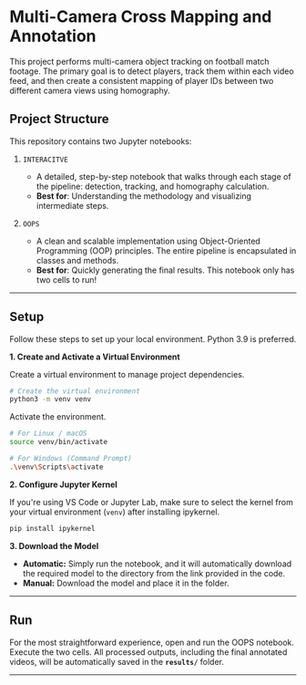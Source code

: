 
# Multi-Camera Cross Mapping and Annotation

This project performs multi-camera object tracking on football match footage. The primary goal is to detect players, track them within each video feed, and then create a consistent mapping of player IDs between two different camera views using homography.

[]()
-----

## Project Structure

This repository contains two  Jupyter notebooks:

1.  `INTERACITVE`

      * A detailed, step-by-step notebook that walks through each stage of the pipeline: detection, tracking, and homography calculation.
      * **Best for**: Understanding the methodology and visualizing intermediate steps.

2.  `OOPS`
      * A clean and scalable implementation using Object-Oriented Programming (OOP) principles. The entire pipeline is encapsulated in classes and methods.
      * **Best for**: Quickly generating the final results. This notebook only has two cells to run\!

-----

## Setup

Follow these steps to set up your local environment. Python 3.9 is preferred.

**1. Create and Activate a Virtual Environment**

Create a virtual environment to manage project dependencies.

```bash
# Create the virtual environment
python3 -m venv venv
```

Activate the environment.

```bash
# For Linux / macOS
source venv/bin/activate

# For Windows (Command Prompt)
.\venv\Scripts\activate
```

**2. Configure Jupyter Kernel**

If you're using VS Code or Jupyter Lab, make sure to select the kernel from your virtual environment (`venv`) after installing ipykernel. 

```bash
pip install ipykernel
```

**3. Download the Model**

  * **Automatic:** Simply run the notebook, and it will automatically download the required model to the directory from the link provided in the code.
  * **Manual:** Download the model and place it in the folder.

-----

## Run

  For the most straightforward experience, open and run the OOPS notebook.
  Execute the two cells.
  All processed outputs, including the final annotated videos, will be automatically saved in the **`results/`** folder.

-----
